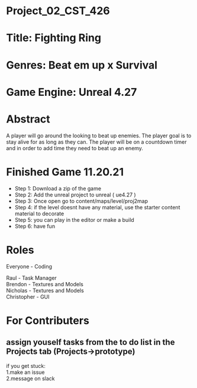 # Project_02_CST_426

# Title: Fighting Ring 
# Genres: Beat em up x Survival 
# Game Engine: Unreal 4.27
# Abstract 
A player will go around the looking to beat up enemies. The player goal is to stay alive for as long as they can. The player will be on a countdown 
timer and in order to add time they need to beat up an enemy. 

# Finished Game 11.20.21
- Step 1: Download a zip of the game 
- Step 2: Add the unreal project to unreal ( ue4.27 ) 
- Step 3: Once open go to content/maps/level/proj2map 
- Step 4: if the level doesnt have any material, use the starter content material to decorate 
- Step 5: you can play in the editor or make a build 
- Step 6: have fun





# Roles
Everyone - Coding 

Raul - Task Manager  
Brendon - Textures and Models  
Nicholas - Textures and Models  
Christopher - GUI 

# For Contributers 
assign youself tasks from the to do list in the Projects tab (Projects->prototype)  
-------------------
if you get stuck:  
1.make an issue  
2.message on slack
